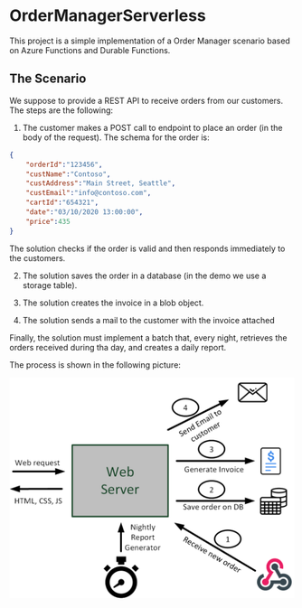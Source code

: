 # OrderManagerServerless
This project is a simple implementation of a Order Manager scenario based on Azure Functions and Durable Functions.

## The Scenario
We suppose to provide a REST API to receive orders from our customers.
The steps are the following:
1. The customer makes a POST call to endpoint to place an order (in the body of the request). The schema for the order is:

```json
{
    "orderId":"123456",
    "custName":"Contoso",
    "custAddress":"Main Street, Seattle",
    "custEmail":"info@contoso.com",
    "cartId":"654321",
    "date":"03/10/2020 13:00:00",
    "price":435
}
```
The solution checks if the order is valid and then responds immediately to the customers.

2. The solution saves the order in a database (in the demo we use a storage table).

3. The solution creates the invoice in a blob object. 

4. The solution sends a mail to the customer with the invoice attached

Finally, the solution must implement a batch that, every night, retrieves the orders received during tha day, and creates a daily report.

The process is shown in the following picture:

![](Documentation/images/WebServerScenario.png)

